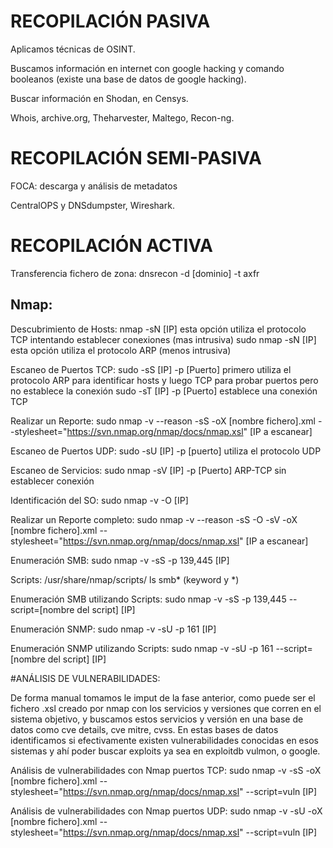 # RECOPILACIÓN PASIVA

Aplicamos técnicas de OSINT.

Buscamos información en internet con google hacking y comando booleanos (existe una base de datos de google hacking).

Buscar información en Shodan, en Censys.

Whois, archive.org, Theharvester, Maltego, Recon-ng.




# RECOPILACIÓN SEMI-PASIVA

FOCA: descarga y análisis de metadatos

CentralOPS y DNSdumpster, Wireshark.



# RECOPILACIÓN ACTIVA

Transferencia fichero de zona: dnsrecon -d [dominio] -t axfr

## Nmap:

Descubrimiento de Hosts: nmap -sN [IP] esta opción utiliza el protocolo TCP intentando establecer conexiones (mas intrusiva)
                         sudo nmap -sN [IP] esta opción utiliza el protocolo ARP (menos intrusiva)

Escaneo de Puertos TCP: sudo -sS [IP] -p [Puerto] primero utiliza el protocolo ARP para identificar hosts y luego TCP para probar puertos pero no establece la conexión
                    sudo -sT [IP] -p [Puerto] establece una conexión TCP

Realizar un Reporte: sudo nmap -v --reason -sS -oX [nombre fichero].xml --stylesheet="https://svn.nmap.org/nmap/docs/nmap.xsl" [IP a escanear]

Escaneo de Puertos UDP: sudo -sU [IP] -p [puerto] utiliza el protocolo UDP

Escaneo de Servicios: sudo nmap -sV [IP] -p [Puerto] ARP-TCP sin establecer conexión

Identificación del SO: sudo nmap -v -O [IP]

Realizar un Reporte completo: sudo nmap -v --reason -sS -O -sV -oX [nombre fichero].xml --stylesheet="https://svn.nmap.org/nmap/docs/nmap.xsl" [IP a escanear]

Enumeración SMB: sudo nmap -v -sS -p 139,445 [IP]

Scripts: /usr/share/nmap/scripts/ ls smb* (keyword y *)

Enumeración SMB utilizando Scripts: sudo nmap -v -sS -p 139,445 --script=[nombre del script] [IP] 

Enumeración SNMP: sudo nmap -v -sU -p 161 [IP]

Enumeración SNMP utilizando Scripts: sudo nmap -v -sU -p 161 --script=[nombre del script] [IP]



#ANÁLISIS DE VULNERABILIDADES:

De forma manual tomamos le imput de la fase anterior, como puede ser el fichero .xsl creado por nmap con los servicios y versiones que corren en el sistema objetivo, y buscamos estos servicios y versión en una base de datos como cve details, cve mitre, cvss. En estas bases de datos identificamos si efectivamente existen vulnerabilidades conocidas en esos sistemas y ahí poder buscar exploits ya sea en exploitdb vulmon, o google.

Análisis de vulnerabilidades con Nmap puertos TCP: sudo nmap -v -sS -oX [nombre fichero].xml --stylesheet="https://svn.nmap.org/nmap/docs/nmap.xsl" --script=vuln [IP]

Análisis de vulnerabilidades con Nmap puertos UDP: sudo nmap -v -sU -oX [nombre fichero].xml --stylesheet="https://svn.nmap.org/nmap/docs/nmap.xsl" --script=vuln [IP]
